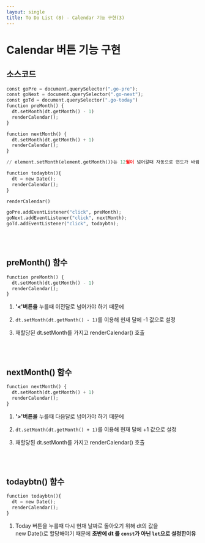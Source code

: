 ```yaml
---
layout: single
title: To Do List (8) - Calendar 기능 구현(3)
---
```

# Calendar 버튼 기능 구현 

## 소스코드 


```python
const goPre = document.querySelector(".go-pre");
const goNext = document.querySelector(".go-next");
const goTd = document.querySelector(".go-today")
function preMonth() {
  dt.setMonth(dt.getMonth() - 1)
  renderCalendar();
}

function nextMonth() {
  dt.setMonth(dt.getMonth() + 1)
  renderCalendar();
}

// element.setMonth(element.getMonth())는 12월이 넘어갈때 자동으로 연도가 바뀜  

function todaybtn(){
  dt = new Date();
  renderCalendar();
}

renderCalendar()

goPre.addEventListener("click", preMonth);
goNext.addEventListener("click", nextMonth);
goTd.addEventListener("click", todaybtn);
```
<br>
<br>

## preMonth() 함수 


```python
function preMonth() {
  dt.setMonth(dt.getMonth() - 1)
  renderCalendar();
}
```

1. **'<'버튼을** 누를때 이전달로 넘어가야 하기 때문에 

2. `dt.setMonth(dt.getMonth() - 1)`를 이용해 현재 달에 -1 값으로 설정  

3. 재할당된 dt.setMonth를 가지고 renderCalendar() 호출

<br>
<br>

## nextMonth() 함수 


```python
function nextMonth() {
  dt.setMonth(dt.getMonth() + 1)
  renderCalendar();
}
```

1. **'>'버튼을** 누를때 다음달로 넘어가야 하기 때문에 

2. `dt.setMonth(dt.getMonth() + 1)`를 이용해 현재 달에 +1 값으로 설정

3. 재할당된 dt.setMonth를 가지고 renderCalendar() 호출

<br>
<br>

## todaybtn() 함수 


```python
function todaybtn(){
  dt = new Date();
  renderCalendar();
}
```

1. Today 버튼을 누를때 다시 현재 날짜로 돌아오기 위해 dt의 값을    
   new Date()로 할당해야기 때문에 **초반에 dt 를 `const`가 아닌 `let`으로 설정한이유** 
